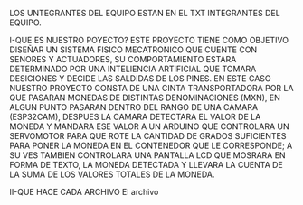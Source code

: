 LOS UNTEGRANTES DEL EQUIPO ESTAN EN EL TXT INTEGRANTES DEL EQUIPO.

I-QUE ES NUESTRO POYECTO?
ESTE PROYECTO TIENE COMO OBJETIVO DISEÑAR UN SISTEMA FISICO MECATRONICO QUE CUENTE CON SENORES Y ACTUADORES, SU COMPORTAMIENTO ESTARA DETERMINADO POR UNA INTELIENCIA ARTIFICIAL QUE TOMARA DESICIONES
Y DECIDE LAS SALDIDAS DE LOS PINES. EN ESTE CASO NUESTRO PROYECTO CONSTA DE UNA CINTA TRANSPORTADORA POR LA QUE PASARAN MONEDAS DE DISTINTAS DENOMINACIONES (MXN), EN ALGUN PUNTO PASARAN DENTRO DEL RANGO
DE UNA CAMARA (ESP32CAM), DESPUES LA CAMARA DETECTARA EL VALOR DE LA MONEDA Y MANDARA ESE VALOR A UN ARDUINO QUE CONTROLARA UN SERVOMOTOR PARA QUE ROTE LA CANTIDAD DE GRADOS SUFICIENTES PARA PONER LA 
MONEDA EN EL CONTENEDOR QUE LE CORRESPONDE; A SU VES TAMBIEN CONTROLARA UNA PANTALLA LCD QUE MOSRARA EN FORMA DE TEXTO, LA MONEDA DETECTADA Y LLEVARA LA CUENTA DE LA SUMA DE LOS VALORES TOTALES DE LA 
MONEDA.

II-QUE HACE CADA ARCHIVO 
El archivo 
